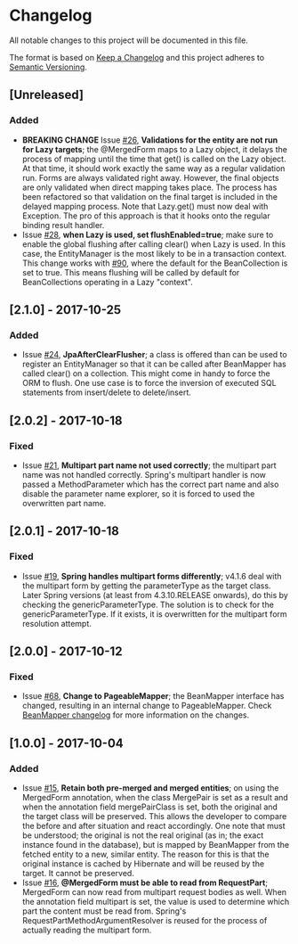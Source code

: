 # Changelog
All notable changes to this project will be documented in this file.

The format is based on [Keep a Changelog](http://keepachangelog.com/en/1.0.0/)
and this project adheres to [Semantic Versioning](http://semver.org/spec/v2.0.0.html).

## [Unreleased]
### Added
- **BREAKING CHANGE** Issue [#26](https://github.com/42BV/beanmapper-spring/issues/26), **Validations for the entity are not run for Lazy targets**; the @MergedForm maps to a Lazy object, it delays the process of mapping until the time that get() is called on the Lazy object. At that time, it should work exactly the same way as a regular validation run. Forms are always validated right away. However, the final objects are only validated when direct mapping takes place. The process has been refactored so that validation on the final target is included in the delayed mapping process. Note that Lazy.get() must now deal with Exception. The pro of this approach is that it hooks onto the regular binding result handler. 
- Issue [#28](https://github.com/42BV/beanmapper-spring/issues/28), **when Lazy is used, set flushEnabled=true**; make sure to enable the global flushing after calling clear() when Lazy is used. In this case, the EntityManager is the most likely to be in a transaction context. This change works with [#90](https://github.com/42BV/beanmapper/issues/90), where the default for the BeanCollection is set to true. This means flushing will be called by default for BeanCollections operating in a Lazy "context".

## [2.1.0] - 2017-10-25
### Added
- Issue [#24](https://github.com/42BV/beanmapper-spring/issues/24), **JpaAfterClearFlusher**; a class is offered than can be used to register an EntityManager so that it can be called after BeanMapper has called clear() on a collection. This might come in handy to force the ORM to flush. One use case is to force the inversion of executed SQL statements from insert/delete to delete/insert. 

## [2.0.2] - 2017-10-18
### Fixed
- Issue [#21](https://github.com/42BV/beanmapper-spring/issues/21), **Multipart part name not used correctly**; the multipart part name was not handled correctly. Spring's multipart handler is now passed a MethodParameter which has the correct part name and also disable the parameter name explorer, so it is forced to used the overwritten part name.

## [2.0.1] - 2017-10-18
### Fixed
- Issue [#19](https://github.com/42BV/beanmapper-spring/issues/19), **Spring handles multipart forms differently**; v4.1.6 deal with the multipart form by getting the parameterType as the target class. Later Spring versions (at least from 4.3.10.RELEASE onwards), do this by checking the genericParameterType. The solution is to check for the genericParameterType. If it exists, it is overwritten for the multipart form resolution attempt.

## [2.0.0] - 2017-10-12
### Fixed
- Issue [#68](https://github.com/42BV/beanmapper/issues/68), **Change to PageableMapper**; the BeanMapper interface has changed, resulting in an internal change to PageableMapper. Check [BeanMapper changelog](https://github.com/42BV/beanmapper/blob/master/CHANGELOG.md) for more information on the changes.

## [1.0.0] - 2017-10-04
### Added
- Issue [#15](https://github.com/42BV/beanmapper-spring/issues/15), **Retain both pre-merged and merged entities**; on using the MergedForm annotation, when the class MergePair is set as a result and when the annotation field mergePairClass is set, both the original and the target class will be preserved. This allows the developer to compare the before and after situation and react accordingly. One note that must be understood; the original is not the real original (as in; the exact instance found in the database), but is mapped by BeanMapper from the fetched entity to a new, similar entity. The reason for this is that the original instance is cached by Hibernate and will be reused by the target. It cannot be preserved.
- Issue [#16](https://github.com/42BV/beanmapper-spring/issues/16), **@MergedForm must be able to read from RequestPart**; MergedForm can now read from multipart request bodies as well. When the annotation field multipart is set, the value is used to determine which part the content must be read from. Spring's RequestPartMethodArgumentResolver is reused for the process of actually reading the multipart form.